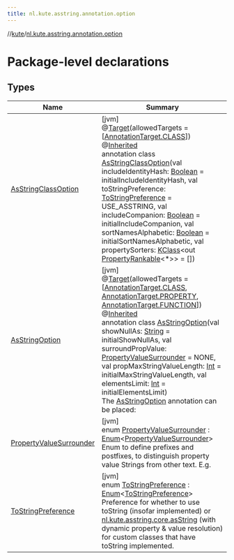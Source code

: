 ```yaml
---
title: nl.kute.asstring.annotation.option
---
```

//[kute](../../index.html)/[nl.kute.asstring.annotation.option](index.html)



# Package-level declarations



## Types


| Name | Summary |
|---|---|
| [AsStringClassOption](-as-string-class-option/index.html) | [jvm]<br>@[Target](https://kotlinlang.org/api/latest/jvm/stdlib/kotlin.annotation/-target/index.html)(allowedTargets = [[AnnotationTarget.CLASS](https://kotlinlang.org/api/latest/jvm/stdlib/kotlin.annotation/-annotation-target/-c-l-a-s-s/index.html)])<br>@[Inherited](https://docs.oracle.com/javase/8/docs/api/java/lang/annotation/Inherited.html)<br>annotation class [AsStringClassOption](-as-string-class-option/index.html)(val includeIdentityHash: [Boolean](https://kotlinlang.org/api/latest/jvm/stdlib/kotlin/-boolean/index.html) = initialIncludeIdentityHash, val toStringPreference: [ToStringPreference](-to-string-preference/index.html) = USE_ASSTRING, val includeCompanion: [Boolean](https://kotlinlang.org/api/latest/jvm/stdlib/kotlin/-boolean/index.html) = initialIncludeCompanion, val sortNamesAlphabetic: [Boolean](https://kotlinlang.org/api/latest/jvm/stdlib/kotlin/-boolean/index.html) = initialSortNamesAlphabetic, val propertySorters: [KClass](https://kotlinlang.org/api/latest/jvm/stdlib/kotlin.reflect/-k-class/index.html)&lt;out [PropertyRankable](../nl.kute.asstring.property.ranking/-property-rankable/index.html)&lt;*&gt;&gt; = []) |
| [AsStringOption](-as-string-option/index.html) | [jvm]<br>@[Target](https://kotlinlang.org/api/latest/jvm/stdlib/kotlin.annotation/-target/index.html)(allowedTargets = [[AnnotationTarget.CLASS](https://kotlinlang.org/api/latest/jvm/stdlib/kotlin.annotation/-annotation-target/-c-l-a-s-s/index.html), [AnnotationTarget.PROPERTY](https://kotlinlang.org/api/latest/jvm/stdlib/kotlin.annotation/-annotation-target/-p-r-o-p-e-r-t-y/index.html), [AnnotationTarget.FUNCTION](https://kotlinlang.org/api/latest/jvm/stdlib/kotlin.annotation/-annotation-target/-f-u-n-c-t-i-o-n/index.html)])<br>@[Inherited](https://docs.oracle.com/javase/8/docs/api/java/lang/annotation/Inherited.html)<br>annotation class [AsStringOption](-as-string-option/index.html)(val showNullAs: [String](https://kotlinlang.org/api/latest/jvm/stdlib/kotlin/-string/index.html) = initialShowNullAs, val surroundPropValue: [PropertyValueSurrounder](-property-value-surrounder/index.html) = NONE, val propMaxStringValueLength: [Int](https://kotlinlang.org/api/latest/jvm/stdlib/kotlin/-int/index.html) = initialMaxStringValueLength, val elementsLimit: [Int](https://kotlinlang.org/api/latest/jvm/stdlib/kotlin/-int/index.html) = initialElementsLimit)<br>The [AsStringOption](-as-string-option/index.html) annotation can be placed: |
| [PropertyValueSurrounder](-property-value-surrounder/index.html) | [jvm]<br>enum [PropertyValueSurrounder](-property-value-surrounder/index.html) : [Enum](https://kotlinlang.org/api/latest/jvm/stdlib/kotlin/-enum/index.html)&lt;[PropertyValueSurrounder](-property-value-surrounder/index.html)&gt; <br>Enum to define prefixes and postfixes, to distinguish property value Strings from other text. E.g. |
| [ToStringPreference](-to-string-preference/index.html) | [jvm]<br>enum [ToStringPreference](-to-string-preference/index.html) : [Enum](https://kotlinlang.org/api/latest/jvm/stdlib/kotlin/-enum/index.html)&lt;[ToStringPreference](-to-string-preference/index.html)&gt; <br>Preference for whether to use toString (insofar implemented) or [nl.kute.asstring.core.asString](../nl.kute.asstring.core/as-string.html) (with dynamic property & value resolution) for custom classes that have toString implemented. |

